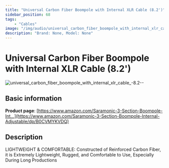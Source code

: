 ```yaml
---
title: "Universal Carbon Fiber Boompole with Internal XLR Cable (8.2')"
sidebar_position: 68
tags:
    - "Cables"
image: "/img/audio/universal_carbon_fiber_boompole_with_internal_xlr_cable_-8.2--.png"
description: "Brand: None, Model: None"
---
```

# Universal Carbon Fiber Boompole with Internal XLR Cable (8.2')

![universal_carbon_fiber_boompole_with_internal_xlr_cable_-8.2--](/img/audio/universal_carbon_fiber_boompole_with_internal_xlr_cable_-8.2--.png)

## Basic information

**Product page**: [https://www.amazon.com/Saramonic-3-Section-Boompole-Int...](https://www.amazon.com/Saramonic-3-Section-Boompole-Internal-Adjustable/dp/B0CVMYKVDQ)

## Description

LIGHTWEIGHT & COMFORTABLE: Constructed of Reinforced Carbon Fiber, it is Extremely Lightweight, Rugged, and Comfortable to Use, Especially During Long Productions

